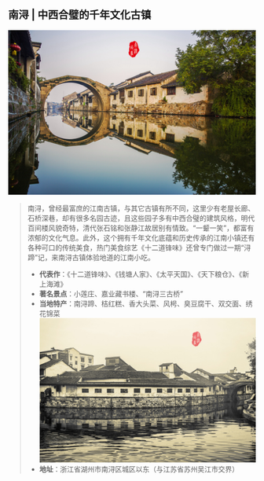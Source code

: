 ## 南浔 | 中西合璧的千年文化古镇
![](topwrite/assets/六大古镇/5南浔1.jpeg)
> 南浔，曾经最富庶的江南古镇，与其它古镇有所不同，这里少有老屋长廊、石桥深巷，却有很多名园古迹，且这些园子多有中西合璧的建筑风格，明代百间楼风貌奇特，清代张石铭和张静江故居别有情致。“一颦一笑”，都富有浓郁的文化气息。此外，这个拥有千年文化底蕴和历史传承的江南小镇还有各种可口的传统美食，热门美食综艺《十二道锋味》还曾专门做过一期“浔蹄”记，来南浔古镇体验地道的江南小吃。
> * **代表作**：《十二道锋味》、《钱塘人家》、《太平天国》、《天下粮仓》、《新上海滩》
> * **著名景点**：小莲庄、嘉业藏书楼、“南浔三古桥”
> * **当地特产**：南浔蹄、桔红糕、香大头菜、风枵、臭豆腐干、双交面、绣花锦菜
![](topwrite/assets/六大古镇/5南浔2.jpeg)
> * **地址**：浙江省湖州市南浔区城区以东（与江苏省苏州吴江市交界）